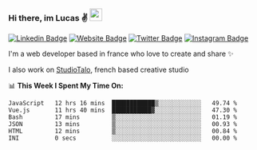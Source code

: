 ### Hi there, im Lucas ✌️ <img src="https://media.giphy.com/media/hvRJCLFzcasrR4ia7z/giphy.gif" width="25px">
[![Linkedin Badge](https://img.shields.io/badge/-LinkedIn-0e76a8?style=flat-square&logo=Linkedin&logoColor=white)](https://www.linkedin.com/in/lucasbellier/)
[![Website Badge](https://img.shields.io/badge/Website-3b5998?style=flat-square&logo=google-chrome&logoColor=white)](https://lucasblr.fr)
[![Twitter Badge](https://img.shields.io/badge/-Twitter-00acee?style=flat-square&logo=Twitter&logoColor=white)](https://twitter.com/ImJustLucas_)
[![Instagram Badge](https://img.shields.io/badge/-Instagram-e4405f?style=flat-square&logo=Instagram&logoColor=white)](https://instagram.com/luuucas.blr/)

I'm a web developer based in france who love to create and share ✨

I also work on [StudioTalo](https://talodev.fr), french based creative studio

📊 **This Week I Spent My Time On:**
<!--START_SECTION:waka-->

```text
JavaScript   12 hrs 16 mins  ████████████▒░░░░░░░░░░░░   49.74 %
Vue.js       11 hrs 40 mins  ███████████▓░░░░░░░░░░░░░   47.30 %
Bash         17 mins         ▒░░░░░░░░░░░░░░░░░░░░░░░░   01.19 %
JSON         13 mins         ▒░░░░░░░░░░░░░░░░░░░░░░░░   00.93 %
HTML         12 mins         ▒░░░░░░░░░░░░░░░░░░░░░░░░   00.84 %
INI          0 secs          ░░░░░░░░░░░░░░░░░░░░░░░░░   00.00 %
```

<!--END_SECTION:waka-->
